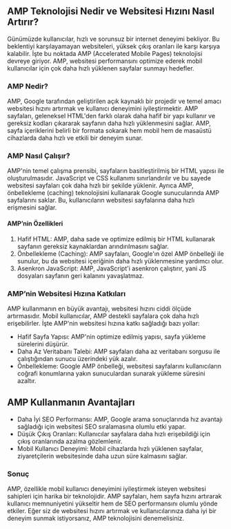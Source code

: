 ## AMP Teknolojisi Nedir ve Websitesi Hızını Nasıl Artırır?

Günümüzde kullanıcılar, hızlı ve sorunsuz bir internet deneyimi bekliyor. Bu beklentiyi karşılayamayan websiteleri, yüksek çıkış oranları ile karşı karşıya kalabilir. İşte bu noktada AMP (Accelerated Mobile Pages) teknolojisi devreye giriyor. AMP, websitesi performansını optimize ederek mobil kullanıcılar için çok daha hızlı yüklenen sayfalar sunmayı hedefler. 

### AMP Nedir?

AMP, Google tarafından geliştirilen açık kaynaklı bir projedir ve temel amacı websitesi hızını artırmak ve kullanıcı deneyimini iyileştirmektir. AMP sayfaları, geleneksel HTML'den farklı olarak daha hafif bir yapı kullanır ve gereksiz kodları çıkararak sayfanın daha hızlı yüklenmesini sağlar. AMP, sayfa içeriklerini belirli bir formata sokarak hem mobil hem de masaüstü cihazlarda daha hızlı ve etkili bir deneyim sunar.

### AMP Nasıl Çalışır?

AMP'nin temel çalışma prensibi, sayfaların basitleştirilmiş bir HTML yapısı ile oluşturulmasıdır. JavaScript ve CSS kullanımı sınırlandırılır ve bu sayede websitesi sayfaları çok daha hızlı bir şekilde yüklenir. Ayrıca AMP, önbellekleme (caching) teknolojisini kullanarak Google sunucularında AMP sayfalarını saklar. Bu, kullanıcıların websitesi sayfalarına daha hızlı erişmesini sağlar.

#### AMP’nin Özellikleri

1. Hafif HTML: AMP, daha sade ve optimize edilmiş bir HTML kullanarak sayfanın gereksiz kaynaklardan arındırılmasını sağlar.
2. Önbellekleme (Caching): AMP sayfaları, Google'ın özel AMP önbelleği ile sunulur, bu da websitesi içeriğinin daha hızlı yüklenmesine yardımcı olur.
3. Asenkron JavaScript: AMP, JavaScript'i asenkron çalıştırır, yani JS dosyaları sayfanın geri kalanını yavaşlatmaz.

### AMP’nin Websitesi Hızına Katkıları

AMP kullanmanın en büyük avantajı, websitesi hızını ciddi ölçüde artırmasıdır. Mobil kullanıcılar, AMP destekli sayfalara çok daha hızlı erişebilirler. İşte AMP'nin websitesi hızına katkı sağladığı bazı yollar:

- Hafif Sayfa Yapısı: AMP'nin optimize edilmiş yapısı, sayfa yükleme sürelerini düşürür.
- Daha Az Veritabanı Talebi: AMP sayfaları daha az veritabanı sorgusu ile çalıştığından sunucu üzerindeki yük azalır.
- Önbellekleme: Google AMP önbelleği, websitesi sayfalarını kullanıcıların coğrafi konumlarına yakın sunuculardan sunarak yükleme süresini azaltır.

## AMP Kullanmanın Avantajları

- Daha İyi SEO Performansı: AMP, Google arama sonuçlarında hız avantajı sağladığı için websitesi SEO sıralamasına olumlu etki yapar.
- Düşük Çıkış Oranları: Kullanıcılar sayfalara daha hızlı erişebildiği için çıkış oranlarında azalma gözlemlenir.
- Mobil Kullanıcı Deneyimi: Mobil cihazlarda hızlı yüklenen sayfalar, ziyaretçilerin websitesinde daha uzun süre kalmasını sağlar.

### Sonuç

AMP, özellikle mobil kullanıcı deneyimini iyileştirmek isteyen websitesi sahipleri için harika bir teknolojidir. AMP sayfaları, hem sayfa hızını artırarak kullanıcı memnuniyetini yükseltir hem de SEO performansını olumlu yönde etkiler. Eğer siz de websitesi hızını artırmak ve kullanıcılarınıza daha iyi bir deneyim sunmak istiyorsanız, AMP teknolojisini denemelisiniz.
